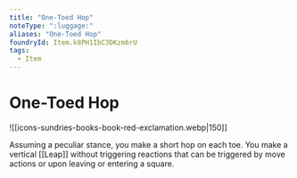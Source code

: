 ```yaml
---
title: "One-Toed Hop"
noteType: ":luggage:"
aliases: "One-Toed Hop"
foundryId: Item.k8PH1IbC3DKzm6rU
tags:
  - Item
---
```


# One-Toed Hop
![[icons-sundries-books-book-red-exclamation.webp|150]]

Assuming a peculiar stance, you make a short hop on each toe. You make a vertical [[Leap]] without triggering reactions that can be triggered by move actions or upon leaving or entering a square.
